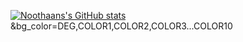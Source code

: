 [![Noothaans's GitHub stats](https://github-readme-stats.vercel.app/api?username=Noothaan)](https://github.com/anuraghazra/github-readme-stats)
&bg_color=DEG,COLOR1,COLOR2,COLOR3...COLOR10
